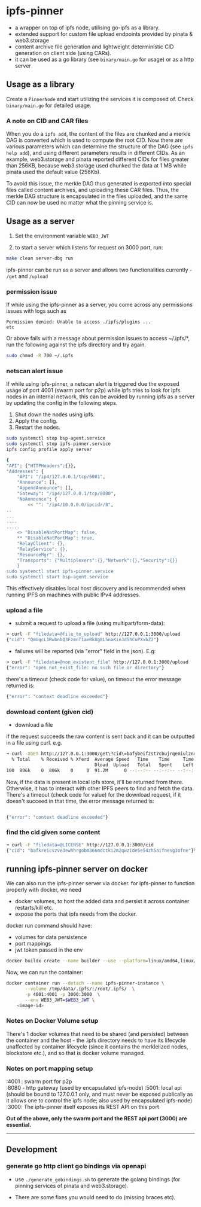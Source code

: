 # ipfs-pinner

- a wrapper on top of ipfs node, utilising go-ipfs as a library.
- extended support for custom file upload endpoints provided by pinata & web3.storage
- content archive file generation and lightweight deterministic CID generation on client side (using CARs).
- it can be used as a go library (see `binary/main.go` for usage) or as a http server

## Usage as a library

Create a `PinnerNode` and start utilizing the services it is composed of. Check `binary/main.go` for detailed usage.

### A note on CID and CAR files

When you do a `ipfs add`, the content of the files are chunked and a merkle DAG is converted which is used to compute the root CID. Now there are various parameters which can determine the structure of the DAG (see `ipfs help add`), and using different parameters results in different CIDs. As an example, web3.storage and pinata reported different CIDs for files greater than 256KB, because web3.storage used chunked the data at 1 MB while pinata used the default value (256Kb).

To avoid this issue, the merkle DAG thus generated is exported into special files called content archives, and uploading these CAR files. Thus, the merkle DAG structure is encapsulated in the files uploaded, and the same CID can now be used no matter what the pinning service is.


## Usage as a server

1. Set the environment variable `WEB3_JWT`

2. to start a server which listens for request on 3000 port, run:

```bash
make clean server-dbg run
```

ipfs-pinner can be run as a server and allows two functionalities currently - `/get` and `/upload`

### permission issue

If while using the ipfs-pinner as a server, you come across any permissions issues with logs such as 

```log
Permission denied: Unable to access ./ipfs/plugins ...
etc
```

Or above fails with a message about permission issues to access  ~/.ipfs/*, run the following against the ipfs directory and try again.

```bash
sudo chmod -R 700 ~/.ipfs  
```

### netscan alert issue

If while using ipfs-pinner, a netscan alert is triggered due the exposed usage of port 4001 (swarm port for p2p) while ipfs tries to look for ipfs nodes in an internal network, this can be avoided by running ipfs as a server by updating the config in the following steps.


  1. Shut down the nodes using ipfs.
  2. Apply the config.
  3. Restart the nodes.

```bash
sudo systemctl stop bsp-agent.service
sudo systemctl stop ipfs-pinner.service
ipfs config profile apply server

{
"API": {"HTTPHeaders":{}},
"Addresses": {
    "API": "/ip4/127.0.0.1/tcp/5001",
    "Announce": [],
    "AppendAnnounce": [],
    "Gateway": "/ip4/127.0.0.1/tcp/8080",
    "NoAnnounce": {
        << "": "/ip4/10.0.0.0/ipcidr/8",
..
...
....
.....
    <> "DisableNatPortMap": false,
    ** "DisableNatPortMap": true,
    "RelayClient": {},
    "RelayService": {},
    "ResourceMgr": {},
    "Transports": {"Multiplexers":{},"Network":{},"Security":{}}
    }
sudo systemctl start ipfs-pinner.service
sudo systemctl start bsp-agent.service
```

This effectively disables local host discovery and is recommended when running IPFS on machines with public IPv4 addresses.

### upload a file

- submit a request to upload a file (using multipart/form-data):

```bash
➜ curl -F "filedata=@file_to_upload" http://127.0.0.1:3000/upload
{"cid": "QmUqcL1RwbnbQ3FzmnT1aeRk8g8L5naKinJd5hCuPXxbZ2"}
```

- failures will be reported (via "error" field in the json). E.g:

```bash
➜ curl -F "filedata=@non_existent_file" http://127.0.0.1:3000/upload
{"error": "open not_exist_file: no such file or directory"}
```

there's a timeout (check code for value), on timeout the error message returned is:

```bash
{"error": "context deadline exceeded"}
```


### download content (given cid)

- download a file

if the request succeeds the raw content is sent back and it can be outputted in a file using curl. e.g.

```bash
➜ curl -XGET http://127.0.0.1:3000/get\?cid\=bafybeifzst7cbujrqemiulznrkttouzshnqkrajiib5fp5te53ojs5sl5u --output file.jpeg
  % Total    % Received % Xferd  Average Speed   Time    Time     Time  Current
                                 Dload  Upload   Total   Spent    Left  Speed
100  806k    0  806k    0     0  91.2M      0 --:--:-- --:--:-- --:--:--  262M
```

Now, if the data is present in local ipfs store, it'll be returned from there. Otherwise, it has to interact with other IPFS peers to find 
and fetch the data.
There's a timeout (check code for value) for the download request, if it doesn't succeed in that time, the error message returned is:
```bash

{"error": "context deadline exceeded"}
```

### find the cid given some content

```bash
➜ curl -F "filedata=@LICENSE" http://127.0.0.1:3000/cid
{"cid": "bafkreicszve3ewhhrgobm366mdctki2m2qwzide5e54zh5aifnesg3ofne"}%
```

## running ipfs-pinner server on docker

We can also run the ipfs-pinner server via docker.
for ipfs-pinner to function properly with docker, we need

- docker volumes, to host the added data and persist it across container restarts/kill etc.
- expose the ports that ipfs needs from the docker.

docker run command should have:

- volumes for data persistence
- port mappings
- jwt token passed in the env

```bash
docker buildx create --name builder --use --platform=linux/amd64,linux/arm64  && docker buildx build --platform=linux/amd64,linux/arm64 . -t gcr.io/covalent-project/ipfs-pinner:latest
```

Now, we can run the container:

```bash
docker container run --detach --name ipfs-pinner-instance \
       --volume /tmp/data/.ipfs/:/root/.ipfs/  \
       -p 4001:4001 -p 3000:3000  \
       --env WEB3_JWT=$WEB3_JWT \
    <image-id>
```

### Notes on Docker Volume setup

There's 1 docker volumes that need to be shared (and persisted) between the container and the host - the .ipfs directory needs to have its lifecycle unaffected by container lifecycle (since it contains the merklelized nodes, blockstore etc.), and so that is docker volume managed.  

### Notes on port mapping setup

:4001 : swarm port for p2p  
:8080 - http gateway (used by encapsulated ipfs-node)
:5001: local api (should be bound to 127.0.0.1 only, and must never be exposed publically as it allows one to control the ipfs node; also used by encapsulated ipfs-node)  
:3000: The ipfs-pinner itself exposes its REST API on this port

<B> Out of the above, only the swarm port and the REST api port (3000) are essential.</B>  

---

## Development

### generate go http client go bindings via openapi

- use `./generate_gobindings.sh` to generate the golang bindings (for pinning services of pinata and web3.storage).

- There are some fixes you would need to do (missing braces etc).
